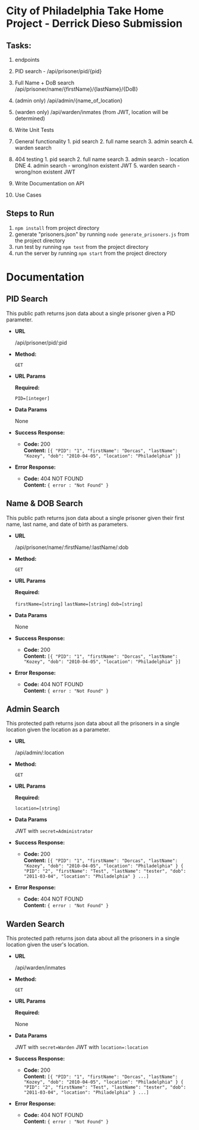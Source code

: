 # City of Philadelphia Take Home Project - Derrick Dieso Submission

## Tasks: 

1. endpoints
  1. PID search - /api/prisoner/pid/{pid}
  2. Full Name + DoB search /api/prisoner/name/{firstName}/{lastName}/{DoB}
  3. (admin only) /api/admin/{name_of_location} 
  4. (warden only)  /api/warden/inmates (from JWT, location will be determined)

2. Write Unit Tests
  1. General functionality
    1. pid search
    2. full name search
    3. admin search
    4. warden search
  1. 404 testing
    1. pid search
    2. full name search
    3. admin search - location DNE
    4. admin search - wrong/non existent JWT
    5. warden search - wrong/non existent JWT

3. Write Documentation on API
  1. Use Cases

## Steps to Run

1. `npm install` from project directory
2. generate "prisoners.json" by running `node generate_prisoners.js` from the project directory
3. run test by running `npm test` from the project directory
4. run the server by running `npm start` from the project directory

# Documentation

**PID Search**
----
  This public path returns json data about a single prisoner given a PID parameter.

* **URL**

  /api/prisoner/pid/:pid

* **Method:**

  `GET`
  
*  **URL Params**

   **Required:**
 
   `PID=[integer]`

* **Data Params**

  None

* **Success Response:**

  * **Code:** 200 <br />
    **Content:** `[{
        "PID": "1",
        "firstName": "Dorcas",
        "lastName": "Kozey",
        "dob": "2010-04-05",
        "location": "Philadelphia"
    }]`
 
* **Error Response:**

  * **Code:** 404 NOT FOUND <br />
    **Content:** `{ error : "Not Found" }`



**Name & DOB Search**
----
  This public path returns json data about a single prisoner given their first name, last name, and date of birth as parameters.

* **URL**

  /api/prisoner/name/:firstName/:lastName/:dob

* **Method:**

  `GET`
  
*  **URL Params**

   **Required:**
 
   `firstName=[string]`
   `lastName=[string]`
   `dob=[string]`

* **Data Params**

  None

* **Success Response:**

  * **Code:** 200 <br />
    **Content:** `[{
        "PID": "1",
        "firstName": "Dorcas",
        "lastName": "Kozey",
        "dob": "2010-04-05",
        "location": "Philadelphia"
    }]`
 
* **Error Response:**

  * **Code:** 404 NOT FOUND <br />
    **Content:** `{ error : "Not Found" }`



**Admin Search**
----
  This protected path returns json data about all the prisoners in a single location given the location as a parameter.

* **URL**

  /api/admin/:location

* **Method:**

  `GET`
  
*  **URL Params**

   **Required:**
 
   `location=[string]`

* **Data Params**

  JWT with `secret=Administrator`

* **Success Response:**

  * **Code:** 200 <br />
    **Content:** `[{
        "PID": "1",
        "firstName": "Dorcas",
        "lastName": "Kozey",
        "dob": "2010-04-05",
        "location": "Philadelphia"
    }
    {
        "PID": "2",
        "firstName": "Test",
        "lastName": "tester",
        "dob": "2011-03-04",
        "location": "Philadelphia"
    }
    ...]`
 
* **Error Response:**

  * **Code:** 404 NOT FOUND <br />
    **Content:** `{ error : "Not Found" }`



**Warden Search**
----
  This protected path returns json data about all the prisoners in a single location given the user's location.

* **URL**

  /api/warden/inmates

* **Method:**

  `GET`
  
*  **URL Params**

   **Required:**
 
   None

* **Data Params**

  JWT with `secret=Warden`
  JWT with `location=:location`

* **Success Response:**

  * **Code:** 200 <br />
    **Content:** `[{
        "PID": "1",
        "firstName": "Dorcas",
        "lastName": "Kozey",
        "dob": "2010-04-05",
        "location": "Philadelphia"
    }
    {
        "PID": "2",
        "firstName": "Test",
        "lastName": "tester",
        "dob": "2011-03-04",
        "location": "Philadelphia"
    }
    ...]`
 
* **Error Response:**

  * **Code:** 404 NOT FOUND <br />
    **Content:** `{ error : "Not Found" }`
